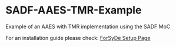# SADF-AAES-TMR-Example
Example of an AAES with TMR implementation using the SADF MoC

For an installation guide please check: [ForSyDe Setup Page](https://forsyde.github.io/forsyde-shallow/setup)
